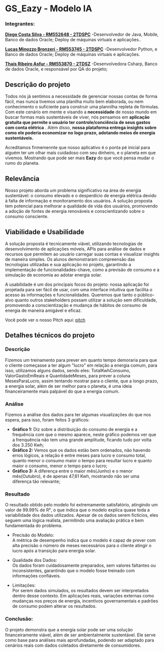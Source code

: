 # GS_Eazy - Modelo IA

### Integrantes:

[**Diego Costa Silva - RM552648 - 2TDSPC**](https://www.linkedin.com/in/diegocostacs/)
-Desenvolvedor de Java, Mobile, Banco de dados Oracle; Deploy de máquinas virtuais e aplicações..

[**Lucas Minozzo Bronzeri - RM553745 - 2TDSPC**](https://www.linkedin.com/in/lucas-minozzo-bronzeri-b212a4248/)
-Desenvolvedor Python, e Banco de dados Oracle; Deploy de máquinas virtuais e aplicações. 

[**Thaís Ribeiro Asfur - RM553870 - 2TDSZ**](https://www.linkedin.com/in/thaís-ribeiro-asfur-52b0692a2/)
-Desenvolvedora Csharp, Banco de dados Oracle, e responsável por QA do projeto; 

## Descrição do projeto

Todos nós já sentimos a necessidade de gerenciar nossas contas de forma fácil, mas nunca tivemos uma planilha muito bem elaborada, ou nem conhecimento o suficiente para construir uma plannilha repleta de fórmulas.
Com este cenário em mente e visando a **necessidade** de nosso mundo em buscar formas mais sustentáveis de viver, nós pensamos em **aplicação gratuita que permite o usuário ter controle/conciência de seus gastos com conta elétrica** . 
Além disso, **nossa plataforma entrega insights sobre como ele poderia economizar no logo prazo, adotando meios de energia sustentáveis.**

Acreditamos firmemennte que nosso aplicativo é o ponta pé inicial para alguém ter um olhar mais cuidadoso com seu dinheiro, e o planeta em que vivemos. Mostrando que pode ser mais **Eazy** do que você pensa mudar o rumo do planeta.

## Relevância 

Nosso projeto aborda um problema significativo na área de energia sustentável: o consumo elevado e o desperdício de energia elétrica devido à falta de informação e monitoramento dos usuários. A solução proposta tem potencial para melhorar a qualidade de vida dos usuários, promovendo a adoção de fontes de energia renováveis e conscientizando sobre o consumo consciente.

## Viabilidade e Usabilidade

A solução proposta é tecnicamente viável, utilizando tecnologias de desenvolvimento de aplicações móveis, APIs para análise de dados e recursos que permitem ao usuário carregar suas contas e visualizar insights de maneira simples. Os alunos demonstraram compreensão das tecnologias utilizadas e sua aplicação no projeto, garantindo a implementação de funcionalidades-chave, como a previsão de consumo e a simulação de economia ao adotar energia solar.

A usabilidade é um dos principais focos do projeto: nossa aplicação foi projetada para ser fácil de usar, com uma interface intuitiva que facilita o acesso às informações e funcionalidades. Queremos que tanto o público-alvo quanto outros stakeholders possam utilizar a solução sem dificuldade, promovendo a conscientização e mudança de hábitos de consumo de energia de maneira amigável e eficaz.

Você pode ver o nosso Pitch aqui: [pitch](https://www.youtube.com/watch?v=l5fuZtikMCA&list=PLNpYt22sUw3VJftQ8ltlV-7C0Aayi30p3&index=1)  

## Detalhes técnicos do projeto  

### Descrição  

Fizemos um treinamento para prever em quanto tempo demoraria para que o cliente começasse a ter algum "lucro" em relação a energia comum, para isso, utilizamos alguns dados, sendo eles: TotalKwhConsumo, ValorGastoEmReais e QuantidadeMeses, para prever a coluna MesesParaLucro, assim tentando mostrar para o cliente, que a longo prazo, a energia solar, além de ser melhor para o planeta, é uma ideia financeiramente mais palpável do que a energia comum.

### Análise

Fizemos a análise dos dados para ter algumas visualizações do que nos espera, para isso, foram feitos 3 gráficos:  
-  **Gráfico 1:** Diz sobre a distribuição do consumo de energia e a frequência com que o mesmo aparece, neste gráfico podemos ver que a frenquência não tem uma grande amplitude, ficando tudo por volta dos 3.250 Kwh;
-  **Gráfico 2:** Vemos que os dados estão bem ordenados, não havendo erros lógicos, a relação é entre meses para lucro e consumo total, quanto menor o consumo maior o tempo para resultar lucro e quanto maior o consumo, menor o tempo para o lucro;
-  **Gráfico 3:** A diferença entre o maior mês(Junho) e o menor mês(Outubro), é de apenas 47,61 Kwh, mostrando não ser uma diferença tão relevante;

### Resultado  

O resultado obtido pelo modelo foi extremamente satisfatório, atingindo um valor de 99.99% de R², o que indica que o modelo explica quase toda a variabilidade dos dados utilizados. Apesar de os dados serem fictícios, eles seguem uma lógica realista, permitindo uma avaliação prática e bem fundamentada do problema.

-   Precisão do Modelo:  
A métrica de desempenho indica que o modelo é capaz de prever com alta precisão o número de meses necessários para o cliente atingir o lucro após a transição para energia solar.

-  Qualidade dos Dados:  
Os dados foram cuidadosamente preparados, sem valores faltantes ou inconsistentes, garantindo que o modelo fosse treinado com informações confiáveis.

-  Limitações:  
Por serem dados simulados, os resultados devem ser interpretados dentro desse contexto. Em aplicações reais, variações externas como mudanças nos preços de energia, incentivos governamentais e padrões de consumo podem alterar os resultados.

### Conclusão:  
O projeto demonstra que a energia solar pode ser uma solução financeiramente viável, além de ser ambientalmente sustentável. Ele serve como base para análises mais aprofundadas, podendo ser adaptado para cenários reais com dados coletados diretamente de consumidores.
